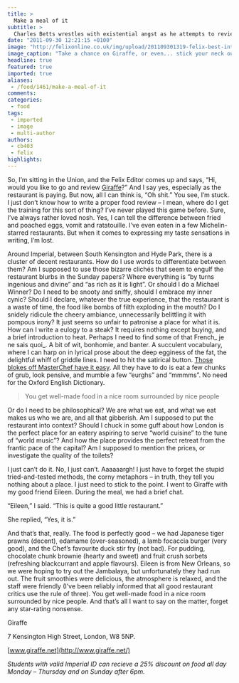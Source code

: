 ```yaml
---
title: >
  Make a meal of it
subtitle: >
  Charles Betts wrestles with existential angst as he attempts to review restaurant chain Giraffe
date: "2011-09-30 12:21:15 +0100"
image: "http://felixonline.co.uk/img/upload/201109301319-felix-best-interior.jpg"
image_caption: "Take a chance on Giraffe, or even... stick your neck out...eh, eh? I’ll get my coat"
headline: true
featured: true
imported: true
aliases:
 - /food/1461/make-a-meal-of-it
comments:
categories:
 - food
tags:
 - imported
 - image
 - multi-author
authors:
 - cb403
 - felix
highlights:
---
```


So, I’m sitting in the Union, and the Felix Editor comes up and says, “Hi, would you like to go and review [Giraffe](http://www.giraffe.net/)?” And I say yes, especially as the restaurant is paying. But now, all I can think is, “Oh shit.” You see, I’m stuck. I just don’t know how to write a proper food review – I mean, where do I get the training for this sort of thing? I’ve never played this game before. Sure, I’ve always rather loved nosh. Yes, I can tell the difference between fried and poached eggs, vomit and ratatouille. I’ve even eaten in a few Michelin-starred restaurants. But when it comes to expressing my taste sensations in writing, I’m lost.

Around Imperial, between South Kensington and Hyde Park, there is a cluster of decent restaurants. How do I use words to differentiate between them? Am I supposed to use those bizarre clichés that seem to engulf the restaurant blurbs in the Sunday papers? Where everything is “by turns ingenious and divine” and “as rich as it is light”. Or should I do a Michael Winner? Do I need to be snooty and sniffy, should I embrace my inner cynic? Should I declare, whatever the true experience, that the restaurant is a waste of time, the food like bombs of filth exploding in the mouth? Do I snidely ridicule the cheery ambiance, unnecessarily belittling it with pompous irony? It just seems so unfair to patronise a place for what it is.
 How can I write a eulogy to a steak? It requires nothing except buying, and a brief introduction to heat. Perhaps I need to find some of that French_ je ne sais quoi_. A bit of wit, bonhomie, and banter. A succulent vocabulary, where I can harp on in lyrical prose about the deep egginess of the fat, the delightful whiff of griddle lines. I need to hit the satirical button. [Those blokes off MasterChef have it easy](http://www.youtube.com/watch?v=IfeyUGZt8nk). All they have to do is eat a few chunks of grub, look pensive, and mumble a few “eurghs” and “mmmms”. No need for the Oxford English Dictionary.

> You get well-made food in a nice room surrounded by nice people

Or do I need to be philosophical? We are what we eat, and what we eat makes us who we are, and all that gibberish. Am I supposed to put the restaurant into context? Should I chuck in some guff about how London is the perfect place for an eatery aspiring to serve “world cuisine” to the tune of “world music”? And how the place provides the perfect retreat from the frantic pace of the capital? Am I supposed to mention the prices, or investigate the quality of the toilets?

I just can’t do it. No, I just can’t. Aaaaaargh! I just have to forget the stupid tried-and-tested methods, the corny metaphors – in truth, they tell you nothing about a place. I just need to stick to the point. I went to Giraffe with my good friend Eileen. During the meal, we had a brief chat.

“Eileen,” I said. “This is quite a good little restaurant.”

She replied, “Yes, it is.”

And that’s that, really. The food is perfectly good – we had Japanese tiger prawns (decent), edamame (over-seasoned), a lamb focaccia burger (very good), and the Chef’s favourite duck stir fry (not bad). For pudding, chocolate chunk brownie (hearty and sweet) and fruit crush sorbets (refreshing blackcurrant and apple flavours). Eileen is from New Orleans, so we were hoping to try out the Jambalaya, but unfortunately they had run out. The fruit smoothies were delicious, the atmosphere is relaxed, and the staff were friendly (I’ve been reliably informed that all good restaurant critics use the rule of three). You get well-made food in a nice room surrounded by nice people. And that’s all I want to say on the matter, forget any star-rating nonsense.

Giraffe

7 Kensington High Street, London, W8 5NP.

[www.giraffe.net](http://www.giraffe.net/)

_Students with valid Imperial ID can recieve a 25% discount on food all day Monday – Thursday and on Sunday after 6pm._
